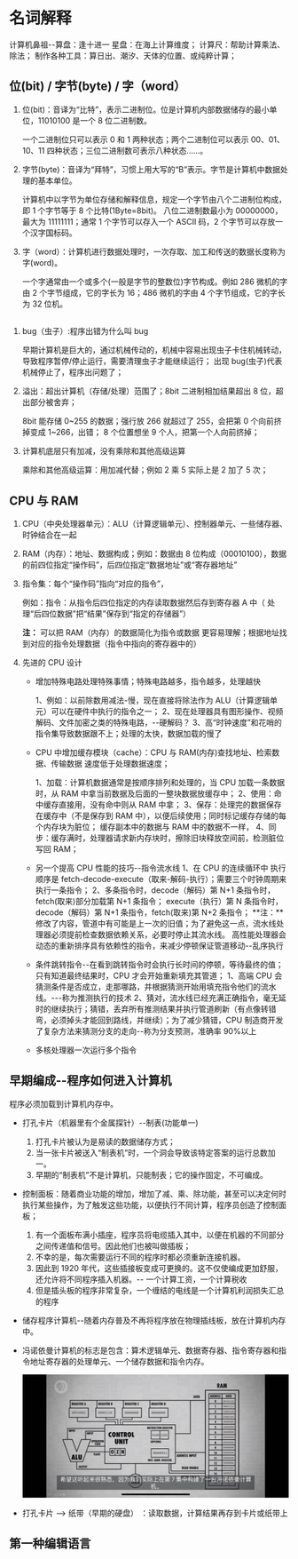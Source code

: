 # 名词解释

计算机鼻祖--算盘：逢十进一
星盘：在海上计算维度；
计算尺：帮助计算乘法、除法；
制作各种工具：算日出、潮汐、天体的位置、或纯粹计算；

## 位(bit) / 字节(byte) / 字（word）

1.  位(bit)：音译为“比特”，表示二进制位。位是计算机内部数据储存的最小单位，11010100 是一个 8 位二进制数。

    一个二进制位只可以表示 0 和 1 两种状态；两个二进制位可以表示 00、01、10、11 四种状态；三位二进制数可表示八种状态……。

2.  字节(byte)：音译为“拜特”，习惯上用大写的“B”表示。字节是计算机中数据处理的基本单位。

    计算机中以字节为单位存储和解释信息，规定一个字节由八个二进制位构成，即 1 个字节等于 8 个比特(1Byte=8bit)。
    八位二进制数最小为 00000000，最大为 11111111；通常 1 个字节可以存入一个 ASCII 码，2 个字节可以存放一个汉字国标码。

3.  字（word）：计算机进行数据处理时，一次存取、加工和传送的数据长度称为字(word)。

    一个字通常由一个或多个(一般是字节的整数位)字节构成。例如 286 微机的字由 2 个字节组成，它的字长为 16；486 微机的字由 4 个字节组成，它的字长为 32 位机。

##

1.  bug（虫子）:程序出错为什么叫 bug

    早期计算机是巨大的，通过机械传动的，机械中容易出现虫子卡住机械转动，导致程序暂停/停止运行，需要清理虫子才能继续运行；
    出现 bug(虫子)代表机械停止了，程序出问题了；

2.  溢出：超出计算机（存储/处理）范围了；8bit 二进制相加结果超出 8 位，超出部分被舍弃；

    8bit 能存储 0~255 的数据；强行放 266 就超过了 255，会把第 0 个向前挤掉变成 1~266，出错；
    8 个位置想坐 9 个人，把第一个人向前挤掉；

3.  计算机底层只有加减，没有乘除和其他高级运算

    乘除和其他高级运算：用加减代替；例如 2 乘 5 实际上是 2 加了 5 次；

## CPU 与 RAM

1.  CPU（中央处理器单元）：ALU（计算逻辑单元）、控制器单元、一些储存器、时钟结合在一起

2.  RAM（内存）：地址、数据构成；例如：数据由 8 位构成（00010100），数据的前四位指定“操作码”，后四位指定“数据地址”或“寄存器地址”

3.  指令集：每个“操作码”指向“对应的指令”，

    例如：指令：从指令后四位指定的内存读取数据然后存到寄存器 A 中（ 处理“后四位数据”把“结果”保存到“指定的存储器”）

    **注：** 可以把 RAM（内存）的数据简化为指令或数据 更容易理解；根据地址找到对应的指令处理数据（指令中指向的寄存器中的）

4.  先进的 CPU 设计

    - 增加特殊电路处理特殊事情；特殊电路越多，指令越多，处理越快

      1、例如：以前除数用减法-慢，现在直接将除法作为 ALU（计算逻辑单元）可以在硬件中执行的指令之一；
      2、现在处理器具有图形操作、视频解码、文件加密之类的特殊电路，--硬解码？
      3、高“时钟速度”和花哨的指令集导致数据跟不上；处理的太快，数据加载的慢了

    - CPU 中增加缓存模块（cache）：CPU 与 RAM(内存)查找地址、检索数据、传输数据 速度低于处理数据速度；

      1、加载：计算机数据通常是按顺序排列和处理的，当 CPU 加载一条数据时，从 RAM 中拿当前数据及后面的一整块数据放缓存中；
      2、使用：命中缓存直接用，没有命中则从 RAM 中拿；
      3、保存：处理完的数据保存在缓存中（不是保存到 RAM 中），以便后续使用；同时标记缓存存储的每个内存块为脏位；
      缓存副本中的数据与 RAM 中的数据不一样，
      4、同步：缓存满时，处理器请求新内存块时，擦除旧块释放空间前，检测脏位写回 RAM；

    - 另一个提高 CPU 性能的技巧--指令流水线
      1、在 CPU 的连续循环中 执行顺序是 fetch-decode-execute（取来-解码-执行）；需要三个时钟周期来执行一条指令；
      2、多条指令时，decode（解码）第 N+1 条指令时，fetch(取来)部分加载第 N+1 条指令；
      execute（执行）第 N 条指令时，decode（解码）第 N+1 条指令，fetch(取来)第 N+2 条指令；
      **注：**修改了内容，管道中有可能是上一次的旧值；为了避免这一点，流水线处理器必须提前检查数据依赖关系，必要时停止其流水线。
      高性能处理器会动态的重新排序具有依赖性的指令，来减少停顿保证管道移动--乱序执行

    - 条件跳转指令--在看到跳转指令时会执行长时间的停顿，等待最终的值；只有知道最终结果时，CPU 才会开始重新填充其管道；
      1、高端 CPU 会猜测条件是否成立，走那哪路，并根据猜测开始用填充指令他们的流水线。---称为推测执行的技术
      2、猜对，流水线已经充满正确指令，毫无延时的继续执行；猜错，丢弃所有推测结果并执行管道刷新（有点像转错弯，必须掉头才能回到路线，并继续）；为了减少猜错，CPU 制造商开发了复杂方法来猜测分支的走向--称为分支预测，准确率 90%以上

    - 多核处理器一次运行多个指令

## 早期编成--程序如何进入计算机

程序必须加载到计算机内存中。

- 打孔卡片（机器里有个金属探针）--制表(功能单一)

  1. 打孔卡片被认为是易读的数据储存方式；
  2. 当一张卡片被送入“制表机”时，一个洞会导致该特定答案的运行总数加一。
  3. 早期的“制表机”不是计算机，只能制表；它的操作固定，不可编成。

- 控制面板：随着商业功能的增加，增加了减、乘、除功能，甚至可以决定何时执行某些操作，为了触发这些功能，以便执行不同计算，程序员创造了控制面板；

  1. 有一个面板布满小插座，程序员将电缆插入其中，以便在机器的不同部分之间传递值和信号。因此他们也被叫做插板；
  2. 不幸的是，每次需要运行不同的程序时都必须重新连接机器。
  3. 因此到 1920 年代，这些插接板变成可更换的。这不仅使编成更加舒服，还允许将不同程序插入机器。-- 一个计算工资，一个计算税收
  4. 但是插头板的程序非常复杂，一个缠结的电线是一个计算机利润损失汇总的程序

- 储存程序计算机--随着内存普及不再将程序放在物理插线板，放在计算机内存中。
- 冯诺依曼计算机的标志是包含：算术逻辑单元、数据寄存器、指令寄存器和指令地址寄存器的处理单元、一个储存数据和指令内存。

  ![](./img/冯诺依曼计算机-cpu.jpg)

- 打孔卡片 --> 纸带（早期的硬盘） ：读取数据，计算结果再存到卡片或纸带上

## 第一种编辑语言
